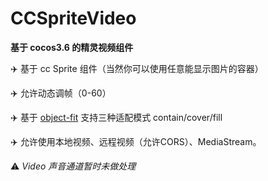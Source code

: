 # CCSpriteVideo

**基于 cocos3.6 的精灵视频组件**

:airplane: 基于 cc Sprite 组件（当然你可以使用任意能显示图片的容器）

:airplane: 允许动态调帧（0-60）

:airplane: 基于 [object-fit](https://developer.mozilla.org/en-US/docs/Web/CSS/object-fit) 支持三种适配模式 contain/cover/fill

:airplane: 允许使用本地视频、远程视频（允许CORS）、MediaStream。

:warning: _Video 声音通道暂时未做处理_
